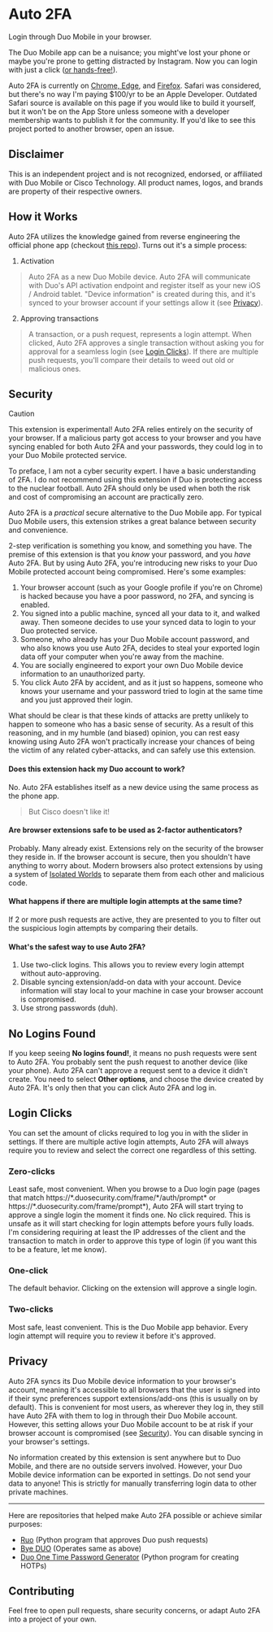 # Auto 2FA
Login through Duo Mobile in your browser.

The Duo Mobile app can be a nuisance; you might've lost your phone or maybe you're prone to getting distracted by Instagram. Now you can login with just a click ([or hands-free!](#login-clicks)).

Auto 2FA is currently on [Chrome, Edge](https://chromewebstore.google.com/detail/auto-2fa/bnfooenhhgcnhdkdjelgmmkpaemlnoek), and [Firefox](https://addons.mozilla.org/en-US/firefox/addon/auto-2fa/). Safari was considered, but there's no way I'm paying $100/yr to be an Apple Developer. Outdated Safari source is available on this page if you would like to build it yourself, but it won't be on the App Store unless someone with a developer membership wants to publish it for the community. If you'd like to see this project ported to another browser, open an issue.

Disclaimer
----------
This is an independent project and is not recognized, endorsed, or affiliated with Duo Mobile or Cisco Technology. All product names, logos, and brands are property of their respective owners.

How it Works
------------
Auto 2FA utilizes the knowledge gained from reverse engineering the official phone app (checkout [this repo](https://github.com/revalo/duo-bypass)). Turns out it's a simple process:

1. Activation
> Auto 2FA as a new Duo Mobile device. Auto 2FA will communicate with Duo's API activation endpoint and register itself as your new iOS / Android tablet. "Device information" is created during this, and it's synced to your browser account if your settings allow it (see [Privacy](#privacy)).
2. Approving transactions
> A transaction, or a push request, represents a login attempt. When clicked, Auto 2FA approves a single transaction without asking you for approval for a seamless login (see [Login Clicks](#login-clicks)). If there are multiple push requests, you'll compare their details to weed out old or malicious ones.

Security
--------
> [!CAUTION]
> This extension is experimental! Auto 2FA relies entirely on the security of your browser. If a malicious party got access to your browser and you have syncing enabled for both Auto 2FA and your passwords, they could log in to your Duo Mobile protected service.

To preface, I am not a cyber security expert. I have a basic understanding of 2FA. I do not recommend using this extension if Duo is protecting access to the nuclear football. Auto 2FA should only be used when both the risk and cost of compromising an account are practically zero.

Auto 2FA is a *practical* secure alternative to the Duo Mobile app. For typical Duo Mobile users, this extension strikes a great balance between security and convenience.

2-step verification is something you know, and something you have. The premise of this extension is that you *know* your password, and you *have* Auto 2FA. But by using Auto 2FA, you're introducing new risks to your Duo Mobile protected account being compromised. Here's some examples:
1. Your browser account (such as your Google profile if you're on Chrome) is hacked because you have a poor password, no 2FA, and syncing is enabled.
2. You signed into a public machine, synced all your data to it, and walked away. Then someone decides to use your synced data to login to your Duo protected service.
3. Someone, who already has your Duo Mobile account password, and who also knows you use Auto 2FA, decides to steal your exported login data off your computer when you're away from the machine.
4. You are socially engineered to export your own Duo Mobile device information to an unauthorized party.
5. You click Auto 2FA by accident, and as it just so happens, someone who knows your username and your password tried to login at the same time and you just approved their login.

What should be clear is that these kinds of attacks are pretty unlikely to happen to someone who has a basic sense of security. As a result of this reasoning, and in my humble (and biased) opinion, you can rest easy knowing using Auto 2FA won't practically increase your chances of being the victim of any related cyber-attacks, and can safely use this extension.

#### Does this extension hack my Duo account to work?
No. Auto 2FA establishes itself as a new device using the same process as the phone app.
> But Cisco doesn't like it!

#### Are browser extensions safe to be used as 2-factor authenticators?
Probably. Many already exist. Extensions rely on the security of the browser they reside in. If the browser account is secure, then you shouldn't have anything to worry about. Modern browsers also protect extensions by using a system of [Isolated Worlds](https://developer.chrome.com/docs/extensions/mv3/content_scripts/#isolated_world) to separate them from each other and malicious code.

#### What happens if there are multiple login attempts at the same time?
If 2 or more push requests are active, they are presented to you to filter out the suspicious login attempts by comparing their details.

#### What's the safest way to use Auto 2FA?
1. Use two-click logins. This allows you to review every login attempt without auto-approving.
2. Disable syncing extension/add-on data with your account. Device information will stay local to your machine in case your browser account is compromised.
3. Use strong passwords (duh).

No Logins Found
----------------
If you keep seeing **No logins found!**, it means no push requests were sent to Auto 2FA. You probably sent the push request to another device (like your phone). Auto 2FA can't approve a request sent to a device it didn't create. You need to select **Other options**, and choose the device created by Auto 2FA. It's only then that you can click Auto 2FA and log in.

Login Clicks
------------
You can set the amount of clicks required to log you in with the slider in settings. If there are multiple active login attempts, Auto 2FA will always require you to review and select the correct one regardless of this setting.

### Zero-clicks
Least safe, most convenient. When you browse to a Duo login page (pages that match https://\*.duosecurity.com/frame/\*/auth/prompt\* or https://\*.duosecurity.com/frame/prompt\*), Auto 2FA will start trying to approve a single login the moment it finds one. No click required. This is unsafe as it will start checking for login attempts before yours fully loads. I'm considering requiring at least the IP addresses of the client and the transaction to match in order to approve this type of login (if you want this to be a feature, let me know).

### One-click
The default behavior. Clicking on the extension will approve a single login.

### Two-clicks
Most safe, least convenient. This is the Duo Mobile app behavior. Every login attempt will require you to review it before it's approved.

Privacy
-------
Auto 2FA syncs its Duo Mobile device information to your browser's account, meaning it's accessible to all browsers that the user is signed into if their sync preferences support extensions/add-ons (this is usually on by default). This is convenient for most users, as wherever they log in, they still have Auto 2FA with them to log in through their Duo Mobile account. However, this setting allows your Duo Mobile account to be at risk if your browser account is compromised (see [Security](#security)). You can disable syncing in your browser's settings.

No information created by this extension is sent anywhere but to Duo Mobile, and there are no outside servers involved. However, your Duo Mobile device information can be exported in settings. Do not send your data to anyone! This is strictly for manually transferring login data to other private machines.

----------------
Here are repositories that helped make Auto 2FA possible or achieve similar purposes:

- [Ruo](https://github.com/falsidge/ruo) (Python program that approves Duo push requests)
- [Bye DUO](https://github.com/yuchenliu15/bye-duo) (Operates same as above)
- [Duo One Time Password Generator](https://github.com/revalo/duo-bypass) (Python program for creating HOTPs)

Contributing
------------
Feel free to open pull requests, share security concerns, or adapt Auto 2FA into a project of your own.
